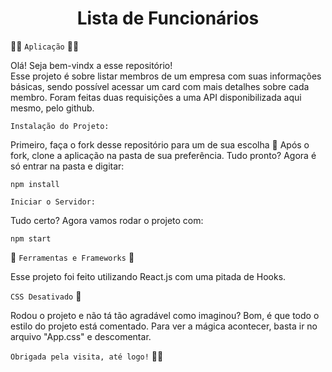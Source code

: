 <h1 align="center"> Lista de Funcionários </h1>

👩‍💻  `Aplicação` 👩‍💻 </br>

Olá! Seja bem-vindx a esse repositório!  
Esse projeto é sobre listar membros de um empresa com suas informações básicas, sendo possível acessar um card com mais detalhes sobre cada membro.
Foram feitas duas requisições a uma API disponibilizada aqui mesmo, pelo github. 

 `Instalação do Projeto:` 

Primeiro, faça o fork desse repositório para um de sua escolha 🍴
Após o fork, clone a aplicação na pasta de sua preferência.
Tudo pronto? Agora é só entrar na pasta e digitar:

```
npm install
```

`Iniciar o Servidor:` 

Tudo certo? Agora vamos rodar o projeto com:
```
npm start
```

🔧 `Ferramentas e Frameworks` 🔧

Esse projeto foi feito utilizando React.js com uma pitada de Hooks.


`CSS Desativado` 👀

Rodou o projeto e não tá tão agradável como imaginou?
Bom, é que todo o estilo do projeto está comentado. Para ver a mágica acontecer, basta ir no arquivo "App.css" e descomentar.

  `Obrigada pela visita, até logo!` 🙋‍♀️
